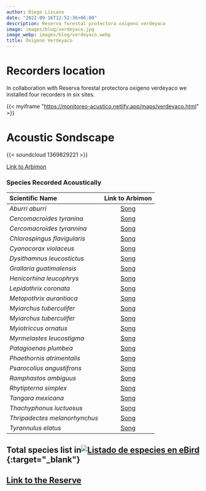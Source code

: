 ```yaml
---
author: Diego Lizcano
date: "2022-09-16T12:52:36+06:00"
description: Reserva forestal protectora oxigeno verdeyaco
image: images/blog/verdeyaco.jpg
image_webp: images/blog/verdeyaco.webp
title: Oxigeno Verdeyaco
---
```


# Recorders location

In collaboration with Reserva forestal protectora oxigeno verdeyaco we installed four recorders in six sites.

{{< myiframe "https://monitoreo-acustico.netlify.app/maps/verdeyaco.html" >}}

# Acoustic Sondscape

{{< soundcloud 1369829221 >}}

[Link to Arbimon](https://arbimon.rfcx.org/project/destinos-awake/visualizer/rec/44936111?gain=10)

### Species Recorded Acoustically

| **Scientific Name**           |                                 Link to Arbimon                                  |
|:-------------------|:-------------------------------------------------:|
|_Aburri aburri_| [Song](	https://arbimon.rfcx.org/project/destinos-awake/visualizer/rec/44938645	) |
|_Cercomacroides tyranina_| [Song](	https://arbimon.rfcx.org/project/destinos-awake/visualizer/rec/44938963?gain=10	) |
|_Cercomacroides tyrannina_| [Song](	https://arbimon.rfcx.org/project/destinos-awake/visualizer/rec/45808329?gain=15	) |
|_Chlorospingus flavigularis_| [Song](	https://arbimon.rfcx.org/project/destinos-awake/visualizer/rec/44508467?gain=20	) |
|_Cyanocorax violaceus_| [Song](	https://arbimon.rfcx.org/project/destinos-awake/visualizer/rec/44510025?gain=20	) |
|_Dysithamnus leucostictus_| [Song](	https://arbimon.rfcx.org/project/destinos-awake/visualizer/rec/45807219?gain=20	) |
|_Grallaria guatimalensis_| [Song](	https://arbimon.rfcx.org/project/destinos-awake/visualizer/rec/44938667?gain=10	) |
|_Henicorhina leucophrys_| [Song](	https://arbimon.rfcx.org/project/destinos-awake/visualizer/rec/44939125?gain=20	) |
|_Lepidothrix coronata_| [Song](	https://arbimon.rfcx.org/project/destinos-awake/visualizer/rec/44935836/?gain=20	) |
|_Metopothrix aurantiaca_| [Song](	https://arbimon.rfcx.org/project/destinos-awake/visualizer/rec/44939623?gain=20	) |
|_Myiarchus tuberculifer_| [Song](	https://arbimon.rfcx.org/project/destinos-awake/visualizer/rec/44939239?gain=20	) |
|_Myiarchus tuberculifer_| [Song](	https://arbimon.rfcx.org/project/destinos-awake/visualizer/rec/45947215/?gain=15	) |
|_Myiotriccus ornatus_| [Song](	https://arbimon.rfcx.org/project/destinos-awake/visualizer/rec/44511256?gain=20	) |
|_Myrmelastes leucostigma_| [Song](	https://arbimon.rfcx.org/project/destinos-awake/visualizer/rec/44936111?gain=10	) |
|_Patagioenas plumbea_| [Song](	https://arbimon.rfcx.org/project/destinos-awake/visualizer/rec/44938774/?gain=5	) |
|_Phaethornis atrimentalis_| [Song](	https://arbimon.rfcx.org/project/destinos-awake/visualizer/rec/44936111?gain=10	) |
|_Psarocolius angustifrons_| [Song](	https://arbimon.rfcx.org/project/destinos-awake/visualizer/rec/44936096?gain=10	) |
|_Ramphastos ambiguus_| [Song](	https://arbimon.rfcx.org/project/destinos-awake/visualizer/rec/44510045?gain=20	) |
|_Rhytipterna simplex_| [Song](	https://arbimon.rfcx.org/project/destinos-awake/visualizer/rec/44935836/?gain=20	) |
|_Tangara mexicana_| [Song](	https://arbimon.rfcx.org/project/destinos-awake/visualizer/rec/44936096?gain=10	) |
|_Thachyphonus luctuosus_| [Song](	https://arbimon.rfcx.org/project/destinos-awake/visualizer/rec/45808325?gain=15	) |
|_Thripadectes melanorhynchus_| [Song](	https://arbimon.rfcx.org/project/destinos-awake/visualizer/rec/45947432?gain=15	) |
|_Tyrannulus elatus_| [Song](	https://arbimon.rfcx.org/project/destinos-awake/visualizer/rec/44939133?gain=10	) |






## Total species list in[![Listado de especies en eBird](/images/blog/Logo_ebird.png "CEMTUR")](https://ebird.org/colombia/hotspot/L11233634){:target="\_blank"}

## [Link to the Reserve](https://www.facebook.com/profile.php?id=100064597126069)
